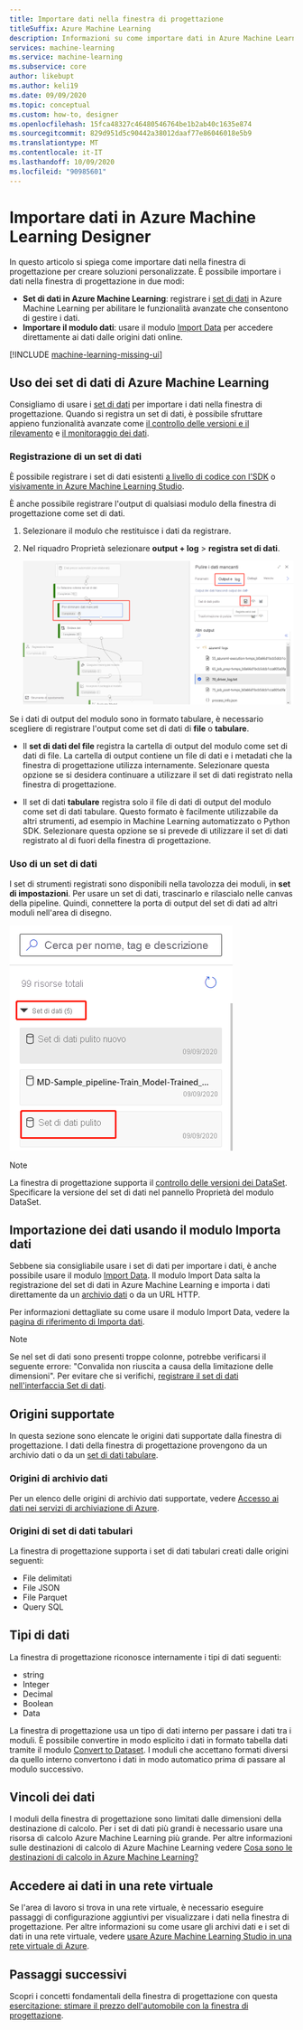 ```yaml
---
title: Importare dati nella finestra di progettazione
titleSuffix: Azure Machine Learning
description: Informazioni su come importare dati in Azure Machine Learning Designer da varie origini dati.
services: machine-learning
ms.service: machine-learning
ms.subservice: core
author: likebupt
ms.author: keli19
ms.date: 09/09/2020
ms.topic: conceptual
ms.custom: how-to, designer
ms.openlocfilehash: 15fca48327c46480546764be1b2ab40c1635e874
ms.sourcegitcommit: 829d951d5c90442a38012daaf77e86046018e5b9
ms.translationtype: MT
ms.contentlocale: it-IT
ms.lasthandoff: 10/09/2020
ms.locfileid: "90985601"
---
```

# <a name="import-data-into-azure-machine-learning-designer"></a>Importare dati in Azure Machine Learning Designer

In questo articolo si spiega come importare dati nella finestra di progettazione per creare soluzioni personalizzate. È possibile importare i dati nella finestra di progettazione in due modi: 

* **Set di dati in Azure Machine Learning**: registrare i [set di dati](concept-data.md#datasets) in Azure Machine Learning per abilitare le funzionalità avanzate che consentono di gestire i dati.
* **Importare il modulo dati**: usare il modulo [Import Data](algorithm-module-reference/import-data.md) per accedere direttamente ai dati dalle origini dati online.

[!INCLUDE [machine-learning-missing-ui](../../includes/machine-learning-missing-ui.md)]

## <a name="use-azure-machine-learning-datasets"></a>Uso dei set di dati di Azure Machine Learning

Consigliamo di usare i [set di dati](concept-data.md#datasets) per importare i dati nella finestra di progettazione. Quando si registra un set di dati, è possibile sfruttare appieno funzionalità avanzate come [il controllo delle versioni e il rilevamento](how-to-version-track-datasets.md) e [il monitoraggio dei dati](how-to-monitor-datasets.md).

### <a name="register-a-dataset"></a>Registrazione di un set di dati

È possibile registrare i set di dati esistenti [a livello di codice con l'SDK](how-to-create-register-datasets.md#datasets-sdk) o [visivamente in Azure Machine Learning Studio](how-to-connect-data-ui.md#create-datasets).

È anche possibile registrare l'output di qualsiasi modulo della finestra di progettazione come set di dati.

1. Selezionare il modulo che restituisce i dati da registrare.

1. Nel riquadro Proprietà selezionare **output + log**  >  **registra set di dati**.

    ![Screenshot che mostra come passare all'opzione Registra set di dati](media/how-to-designer-import-data/register-dataset-designer.png)

Se i dati di output del modulo sono in formato tabulare, è necessario scegliere di registrare l'output come set di dati di **file** o **tabulare**.

 - Il **set di dati del file** registra la cartella di output del modulo come set di dati di file. La cartella di output contiene un file di dati e i metadati che la finestra di progettazione utilizza internamente. Selezionare questa opzione se si desidera continuare a utilizzare il set di dati registrato nella finestra di progettazione. 

 - Il set di dati **tabulare** registra solo il file di dati di output del modulo come set di dati tabulare. Questo formato è facilmente utilizzabile da altri strumenti, ad esempio in Machine Learning automatizzato o Python SDK. Selezionare questa opzione se si prevede di utilizzare il set di dati registrato al di fuori della finestra di progettazione.  



### <a name="use-a-dataset"></a>Uso di un set di dati

I set di strumenti registrati sono disponibili nella tavolozza dei moduli, in **set di impostazioni**. Per usare un set di dati, trascinarlo e rilascialo nelle canvas della pipeline. Quindi, connettere la porta di output del set di dati ad altri moduli nell'area di disegno. 

![Screenshot che mostra la posizione dei set di dati salvati nella tavolozza della finestra di progettazione](media/how-to-designer-import-data/use-datasets-designer.png)


> [!NOTE]
> La finestra di progettazione supporta il [controllo delle versioni dei DataSet](how-to-version-track-datasets.md). Specificare la versione del set di dati nel pannello Proprietà del modulo DataSet.


## <a name="import-data-using-the-import-data-module"></a>Importazione dei dati usando il modulo Importa dati

Sebbene sia consigliabile usare i set di dati per importare i dati, è anche possibile usare il modulo [Import Data](algorithm-module-reference/import-data.md). Il modulo Import Data salta la registrazione del set di dati in Azure Machine Learning e importa i dati direttamente da un [archivio dati](concept-data.md#datastores) o da un URL HTTP.

Per informazioni dettagliate su come usare il modulo Import Data, vedere la [pagina di riferimento di Importa dati](algorithm-module-reference/import-data.md).

> [!NOTE]
> Se nel set di dati sono presenti troppe colonne, potrebbe verificarsi il seguente errore: "Convalida non riuscita a causa della limitazione delle dimensioni". Per evitare che si verifichi, [registrare il set di dati nell'interfaccia Set di dati](how-to-connect-data-ui.md#create-datasets).

## <a name="supported-sources"></a>Origini supportate

In questa sezione sono elencate le origini dati supportate dalla finestra di progettazione. I dati della finestra di progettazione provengono da un archivio dati o da un [set di dati tabulare](how-to-create-register-datasets.md#dataset-types).

### <a name="datastore-sources"></a>Origini di archivio dati
Per un elenco delle origini di archivio dati supportate, vedere [Accesso ai dati nei servizi di archiviazione di Azure](how-to-access-data.md#supported-data-storage-service-types).

### <a name="tabular-dataset-sources"></a>Origini di set di dati tabulari

La finestra di progettazione supporta i set di dati tabulari creati dalle origini seguenti:
 * File delimitati
 * File JSON
 * File Parquet
 * Query SQL

## <a name="data-types"></a>Tipi di dati

La finestra di progettazione riconosce internamente i tipi di dati seguenti:

* string
* Integer
* Decimal
* Boolean
* Data

La finestra di progettazione usa un tipo di dati interno per passare i dati tra i moduli. È possibile convertire in modo esplicito i dati in formato tabella dati tramite il modulo [Convert to Dataset](algorithm-module-reference/convert-to-dataset.md). I moduli che accettano formati diversi da quello interno convertono i dati in modo automatico prima di passare al modulo successivo.

## <a name="data-constraints"></a>Vincoli dei dati

I moduli della finestra di progettazione sono limitati dalle dimensioni della destinazione di calcolo. Per i set di dati più grandi è necessario usare una risorsa di calcolo Azure Machine Learning più grande. Per altre informazioni sulle destinazioni di calcolo di Azure Machine Learning vedere [Cosa sono le destinazioni di calcolo in Azure Machine Learning?](concept-compute-target.md#azure-machine-learning-compute-managed)

## <a name="access-data-in-a-virtual-network"></a>Accedere ai dati in una rete virtuale

Se l'area di lavoro si trova in una rete virtuale, è necessario eseguire passaggi di configurazione aggiuntivi per visualizzare i dati nella finestra di progettazione. Per altre informazioni su come usare gli archivi dati e i set di dati in una rete virtuale, vedere [usare Azure Machine Learning Studio in una rete virtuale di Azure](how-to-enable-studio-virtual-network.md).

## <a name="next-steps"></a>Passaggi successivi

Scopri i concetti fondamentali della finestra di progettazione con questa [esercitazione: stimare il prezzo dell'automobile con la finestra di progettazione](tutorial-designer-automobile-price-train-score.md).
